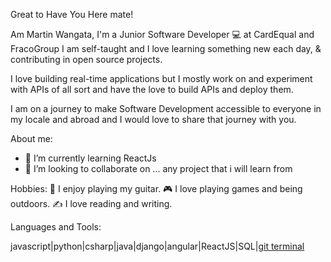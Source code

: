 Great to Have You Here mate!

Am Martin Wangata, I'm a Junior Software Developer 💻 at  CardEqual and FracoGroup 
I am self-taught and I love learning something new each day, & contributing in open source projects.

I love building real-time applications but I mostly work on and experiment with APIs of all sort and have the love to build APIs and deploy them.

I am on a journey to make Software Development accessible to everyone in my locale and abroad and I would love to share that journey with you.

About me:
- 🌱 I’m currently learning ReactJs
- 💞️ I’m looking to collaborate on ... any project that i will learn from

Hobbies:
🎸   I enjoy playing my guitar.
🎮   I love playing games and being outdoors.
✍️   I love reading and writing.

Languages and Tools:

javascript|python|csharp|java|django|angular|ReactJS|SQL|[git terminal ](https://git-scm.com/images/logo@2x.png)
